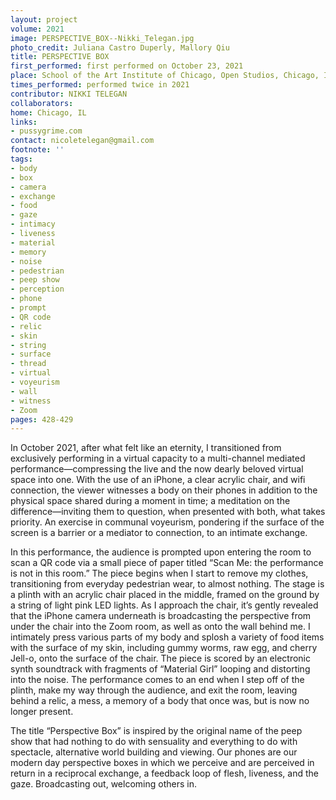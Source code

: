 ```yaml
---
layout: project
volume: 2021
image: PERSPECTIVE_BOX--Nikki_Telegan.jpg
photo_credit: Juliana Castro Duperly, Mallory Qiu
title: PERSPECTIVE BOX
first_performed: first performed on October 23, 2021
place: School of the Art Institute of Chicago, Open Studios, Chicago, IL
times_performed: performed twice in 2021
contributor: NIKKI TELEGAN
collaborators:
home: Chicago, IL
links:
- pussygrime.com
contact: nicoletelegan@gmail.com
footnote: ''
tags:
- body
- box
- camera
- exchange
- food
- gaze
- intimacy
- liveness
- material
- memory
- noise
- pedestrian
- peep show
- perception
- phone
- prompt
- QR code
- relic
- skin
- string
- surface
- thread
- virtual
- voyeurism
- wall
- witness
- Zoom
pages: 428-429
---
```


In October 2021, after what felt like an eternity, I transitioned from exclusively performing in a virtual capacity to a multi-channel mediated performance—compressing the live and the now dearly beloved virtual space into one. With the use of an iPhone, a clear acrylic chair, and wifi connection, the viewer witnesses a body on their phones in addition to the physical space shared during a moment in time; a meditation on the difference—inviting them to question, when presented with both, what takes priority. An exercise in communal voyeurism, pondering if the surface of the screen is a barrier or a mediator to connection, to an intimate exchange. 

In this performance, the audience is prompted upon entering the room to scan a QR code via a small piece of paper titled “Scan Me: the performance is not in this room.” The piece begins when I start to remove my clothes, transitioning from everyday pedestrian wear, to almost nothing. The stage is a plinth with an acrylic chair placed in the middle, framed on the ground by a string of light pink LED lights. As I approach the chair, it’s gently revealed that the iPhone camera underneath is broadcasting the perspective from under the chair into the Zoom room, as well as onto the wall behind me. I intimately press various parts of my body and splosh a variety of food items with the surface of my skin, including gummy worms, raw egg, and cherry Jell-o, onto the surface of the chair. The piece is scored by an electronic synth soundtrack with fragments of “Material Girl” looping and distorting into the noise. The performance comes to an end when I step off of the plinth, make my way through the audience, and exit the room, leaving behind a relic, a mess, a memory of a body that once was, but is now no longer present. 

The title “Perspective Box” is inspired by the original name of the peep show that had nothing to do with sensuality and everything to do with spectacle, alternative world building and viewing. Our phones are our modern day perspective boxes in which we perceive and are perceived in return in a reciprocal exchange, a feedback loop of flesh, liveness, and the gaze. Broadcasting out, welcoming others in.